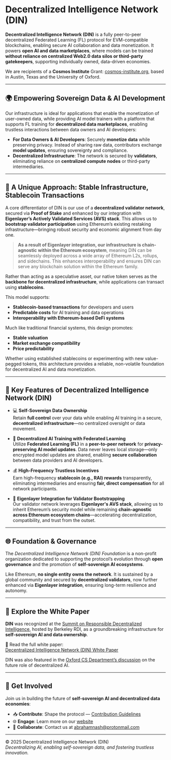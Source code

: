 # Decentralized Intelligence Network (DIN)

**Decentralized Intelligence Network (DIN)** is a fully peer-to-peer decentralized Federated Learning (FL) protocol for EVM-compatible blockchains, enabling secure AI collaboration and data monetization. It powers **open AI and data marketplaces**, where models can be trained **without reliance on centralized Web2.0 data silos or third-party gatekeepers**, supporting individually owned, data-driven economies.

We are recipients of a **Cosmos Institute** Grant: [cosmos-institute.org](https://cosmos-institute.org/), based in Austin, Texas and the University of Oxford.

---

## 🌍 Empowering Sovereign Data & AI Development

Our infrastructure is ideal for applications that enable the monetization of user-owned data, while providing AI model trainers with a platform that supports FL training for **decentralized data marketplaces**, enabling trustless interactions between data owners and AI developers:

- **For Data Owners & AI Developers**: Securely **monetize data** while preserving privacy. Instead of sharing raw data, contributors exchange **model updates**, ensuring sovereignty and compliance.
- **Decentralized Infrastructure**: The network is secured by **validators**, eliminating reliance on **centralized compute nodes** or third-party intermediaries.

---

## 🔑 A Unique Approach: Stable Infrastructure, Stablecoin Transactions

A core differentiator of DIN is our use of a **decentralized validator network**, secured via **Proof of Stake** and enhanced by our integration with **Eigenlayer’s Actively Validated Services (AVS) stack**. This allows us to **bootstrap validator participation** using Ethereum’s existing restaking infrastructure—bringing robust security and economic alignment from day one.

> **As a result of Eigenlayer integration, our infrastructure is chain-agnostic within the Ethereum ecosystem**, meaning DIN can be seamlessly deployed across a wide array of Ethereum L2s, rollups, and sidechains. This enhances interoperability and ensures DIN can serve any blockchain solution within the Ethereum family.

Rather than acting as a speculative asset, our native token serves as the **backbone for decentralized infrastructure**, while applications can transact using **stablecoins**.

This model supports:

- **Stablecoin-based transactions** for developers and users  
- **Predictable costs** for AI training and data operations  
- **Interoperability with Ethereum-based DeFi systems**  

Much like traditional financial systems, this design promotes:

- **Stable valuation**  
- **Market exchange compatibility**  
- **Price predictability**  

Whether using established stablecoins or experimenting with new value-pegged tokens, this architecture provides a reliable, non-volatile foundation for decentralized AI and data monetization.

---

## 🔐 Key Features of Decentralized Intelligence Network (DIN)

- 💻 **Self-Sovereign Data Ownership**  
  Retain **full control** over your data while enabling AI training in a secure, **decentralized infrastructure**—no centralized oversight or data movement.

- 🤖 **Decentralized AI Training with Federated Learning**  
  Utilize **Federated Learning (FL)** in a **peer-to-peer network** for **privacy-preserving AI model updates**. Data never leaves local storage—only encrypted model updates are shared, enabling **secure collaboration** between data providers and AI developers.

- 💰 **High-Frequency Trustless Incentives**  
  Earn high-frequency **stablecoin (e.g., RAI) rewards** transparently, eliminating intermediaries and ensuring **fair, direct compensation** for all network participants.

- 🔗 **Eigenlayer Integration for Validator Bootstrapping**  
  Our validator network leverages **Eigenlayer's AVS stack**, allowing us to inherit Ethereum’s security model while remaining **chain-agnostic across Ethereum ecosystem chains**—accelerating decentralization, compatibility, and trust from the outset.

---

## 🌐 Foundation & Governance

The *Decentralized Intelligence Network (DIN) Foundation* is a non-profit organization dedicated to supporting the protocol’s evolution through **open governance** and the promotion of **self-sovereign AI ecosystems**.

Like Ethereum, **no single entity owns the network**. It is sustained by a global community and secured by **decentralized validators**, now further enhanced via **Eigenlayer integration**, ensuring long-term resilience and autonomy.

---

## 📄 Explore the White Paper

**DIN** was recognized at the [Summit on Responsible Decentralized Intelligence](https://rdi.berkeley.edu/events/decentralizationaisummit24), hosted by Berkeley RDI, as a groundbreaking infrastructure for **self-sovereign AI and data ownership**.

📘 Read the full white paper:  
[Decentralized Intelligence Network (DIN) White Paper](https://github.com/Doctelligence/White-Paper/blob/main/Decentralized%20Intelligence%20Network%20(DIN).pdf)

DIN was also featured in the [Oxford CS Department’s discussion](https://www.linkedin.com/feed/update/urn:li:activity:7229826012803395584/) on the future role of decentralized AI.

---

## 🤝 Get Involved

Join us in building the future of **self-sovereign AI and decentralized data economies**:

- 📥 **Contribute**: Shape the protocol — [Contribution Guidelines](https://github.com/Doctelligence/DIN-Protocol-Proposals-DPP)  
- 🌐 **Engage**: Learn more on our [website](https://doctelligence.github.io)  
- 📧 **Collaborate**: Contact us at [abrahamnash@protonmail.com](mailto:abrahamnash@protonmail.com)  

---

© 2025 Decentralized Intelligence Network (DIN)  
*Decentralizing AI, enabling self-sovereign data, and fostering trustless innovation.*
